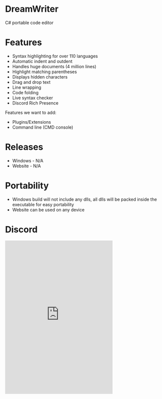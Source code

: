 # DreamWriter
C# portable code editor

# Features
* Syntax highlighting for over 110 languages
* Automatic indent and outdent
* Handles huge documents (4 million lines)
* Highlight matching parentheses
* Displays hidden characters
* Drag and drop text
* Line wrapping
* Code folding
* Live syntax checker
* Discord Rich Presence 

Features we want to add:
* Plugins/Extensions
* Command line (CMD console)

# Releases
* Windows - N/A
* Website - N/A

# Portability
* Windows build will not include any dlls, all dlls will be packed inside the executable for easy portability
* Website can be used on any device

# Discord
<iframe src="https://discord.com/widget?id=827233058943008768&theme=dark" width="350" height="500" allowtransparency="true" frameborder="0" sandbox="allow-popups allow-popups-to-escape-sandbox allow-same-origin allow-scripts"></iframe>

